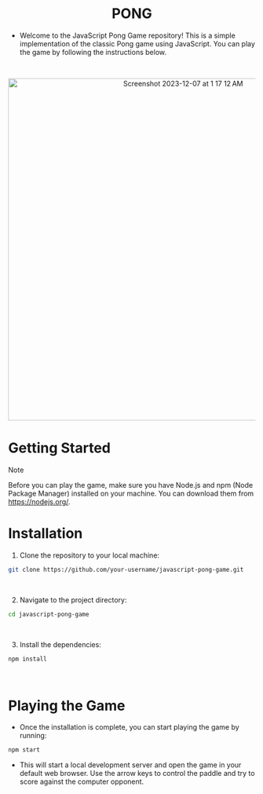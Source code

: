 <h1 align="center">
PONG
</h1>


- Welcome to the JavaScript Pong Game repository! This is a simple implementation of the classic Pong game using JavaScript. You can play the game by following the instructions below.

<br />

<p align="center">
<img width="697" alt="Screenshot 2023-12-07 at 1 17 12 AM" src="https://github.com/chihtengma/pong/assets/117555908/7490c934-c357-47ff-b9d0-476deedb9075">  
</p>

# Getting Started
> [!NOTE]
> Before you can play the game, make sure you have Node.js and npm (Node Package Manager) installed on your machine. You can download them from https://nodejs.org/.



# Installation
1. Clone the repository to your local machine:

```bash
git clone https://github.com/your-username/javascript-pong-game.git
```
<br />

2. Navigate to the project directory:

```bash
cd javascript-pong-game
```
<br />

3. Install the dependencies:
```bash
npm install
```
<br />

# Playing the Game
- Once the installation is complete, you can start playing the game by running:

```bash
npm start
```

- This will start a local development server and open the game in your default web browser. Use the arrow keys to control the paddle and try to score against the computer opponent.

